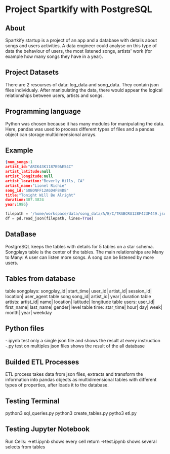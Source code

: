 # Project Spartkify with PostgreSQL

## About
Spartkify startup is a project of an app and a database with details about songs and users activities.
A data engineer could analyse on this type of data the behaviour of users, the most listened songs, artists' work
(for example how many songs they have in a year).

## Project Datasets
There are 2 resourses of data: log_data and song_data. They contain json files individualy. 
After manipulating the data, there would appear the logical relationships between users, artists and songs.

## Programming language
Python was chosen because it has many modules for manipulating the data. 
Here, pandas was used to process different types of files and a pandas object can storage multidimensional arrays.

## Example
```json
{num_songs:1
artist_id:"ARIK43K1187B9AE54C"
artist_latitude:null
artist_longitude:null
artist_location:"Beverly Hills, CA"
artist_name:"Lionel Richie"
song_id:"SOBONFF12A6D4F84D8"
title:"Tonight Will Be Alright"
duration:307.3824
year:1986}
``` 

```python
filepath = '/home/workspace/data/song_data/A/B/C/TRABCRU128F423F449.json'
df = pd.read_json(filepath, lines=True) 
```

## DataBase
PostgreSQL keeps the tables with details for 5 tables on a star schema.
Songplays table is the center of the tables.
The main relationships are Many to Many:
A user can listen more songs. A song can be listened by more users.

## Tables from database
table songplays:
songplay_id| start_time| user_id| artist_id| session_id| location| user_agent
table song
song_id| artist_id| year| duration
table artists:
artist_id| name| location| latitude| longitude
table users:
user_id| first_name| last_name| gender| level
table time:
star_time| hour| day| week| month| year| weekday

## Python files
-.ipynb test only a single json file and shows the result at every instruction
-.py test on multiples json files shows the result of the all database

## Builded ETL Processes 
ETL process takes data from json files, extracts and transform the information into pandas objects 
as multidimensional tables with different types of properties, after loads it to the database. 

## Testing Terminal
python3 sql_queries.py
python3 create_tables.py
pytho3 etl.py
 
## Testing Jupyter Notebook
Run Cells:
->etl.ipynb shows every cell return
->test.ipynb shows several selects from tables
